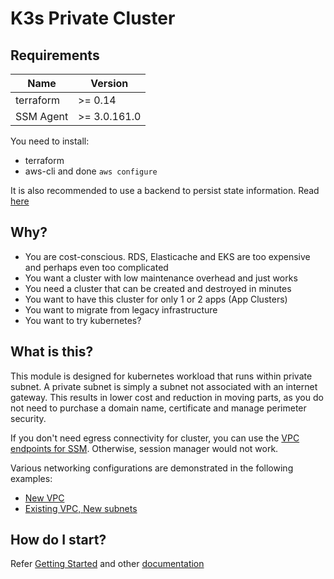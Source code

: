 # K3s Private Cluster

## Requirements

| Name      | Version      |
| --------- | ------------ |
| terraform | >= 0.14      |
| SSM Agent | >= 3.0.161.0 |

You need to install:

- terraform
- aws-cli and done `aws configure`

It is also recommended to use a backend to persist state information. Read [here](https://www.terraform.io/docs/backends/types/s3.html)

## Why?

- You are cost-conscious. RDS, Elasticache and EKS are too expensive and perhaps even too complicated
- You want a cluster with low maintenance overhead and just works
- You need a cluster that can be created and destroyed in minutes
- You want to have this cluster for only 1 or 2 apps (App Clusters)
- You want to migrate from legacy infrastructure
- You want to try kubernetes?

## What is this?

This module is designed for kubernetes workload that runs within private subnet. A private subnet is simply a subnet not associated with an internet gateway. This results in lower cost and reduction in moving parts, as you do not need to purchase a domain name, certificate and manage perimeter security.

If you don't need egress connectivity for cluster, you can use the [VPC endpoints for SSM](./extras/ssm_vpc_endpoints). Otherwise, session manager would not work.

Various networking configurations are demonstrated in the following examples:

- [New VPC](./examples/k3s-in-new-vpc)
- [Existing VPC, New subnets](./examples/k3s-in-existing-vpc)

## How do I start?

Refer [Getting Started](./docs/getting-started.md) and other [documentation](./docs)
